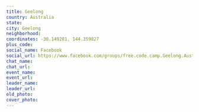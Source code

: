```yaml
---
title: Geelong
country: Australia
state: 
city: Geelong
neighborhood: 
coordinates: -38.149281, 144.359827
plus_code:
social_name: Facebook
social_url: https://www.facebook.com/groups/free.code.camp.Geelong.Australia
chat_name:
chat_url:
event_name:
event_url:
leader_name:
leader_url:
old_photo: 
cover_photo:
---
```

